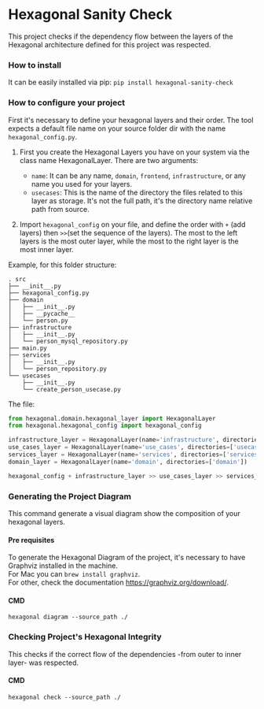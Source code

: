 # Hexagonal Sanity Check

This project checks if the dependency flow between the layers of the Hexagonal architecture defined 
for this project was respected.

### How to install

It can be easily installed via pip: `pip install hexagonal-sanity-check`

### How to configure your project

First it's necessary to define your hexagonal layers and their order.
The tool expects a default file name on your source folder dir with the name `hexagonal_config.py`.

1. First you create the Hexagonal Layers you have on your system via the class name HexagonalLayer.
There are two arguments: 
   - `name`: It can be any name, `domain`, `frontend`, `infrastructure`, or any name you used for your layers.
   - `usecases`: This is the name of the directory the files related to this layer as storage. It's not the full path, 
it's the directory name relative path from source.

2. Import `hexagonal_config` on your file, and define the order with `+` (add layers)
then `>>`(set the sequence of the layers). The most to the left layers is the most outer layer, while
the most to the right layer is the most inner layer.

Example, for this folder structure:
```
. src
├── __init__.py
├── hexagonal_config.py
├── domain
│   ├── __init__.py
│   ├── __pycache__
│   └── person.py
├── infrastructure
│   ├── __init__.py
│   └── person_mysql_repository.py
├── main.py
├── services
│   ├── __init__.py
│   └── person_repository.py
└── usecases
    ├── __init__.py
    └── create_person_usecase.py
```
The file:

```python
from hexagonal.domain.hexagonal_layer import HexagonalLayer
from hexagonal.hexagonal_config import hexagonal_config

infrastructure_layer = HexagonalLayer(name='infrastructure', directories=['infrastructure'])
use_cases_layer = HexagonalLayer(name='use_cases', directories=['usecases'])
services_layer = HexagonalLayer(name='services', directories=['services'])
domain_layer = HexagonalLayer(name='domain', directories=['domain'])

hexagonal_config + infrastructure_layer >> use_cases_layer >> services_layer >> domain_layer
```


### Generating the Project Diagram
This command generate a visual diagram show the composition of your hexagonal layers.

#### Pre requisites
To generate the Hexagonal Diagram of the project, it's necessary to have Graphviz installed in the machine.  
For Mac you can ``brew install graphviz``.  
For other, check the documentation https://graphviz.org/download/. 

#### CMD
`hexagonal diagram --source_path ./` 

### Checking Project's Hexagonal Integrity 
This checks if the correct flow of the dependencies -from outer to inner layer- was respected.

#### CMD
`hexagonal check --source_path ./`

